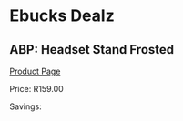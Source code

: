 
# Ebucks Dealz
## ABP: Headset Stand Frosted
[Product Page](https://www.ebucks.com/web/shop/productSelected.do?prodId=1049713435&catId=1233325618)

Price: R159.00

Savings: 


	